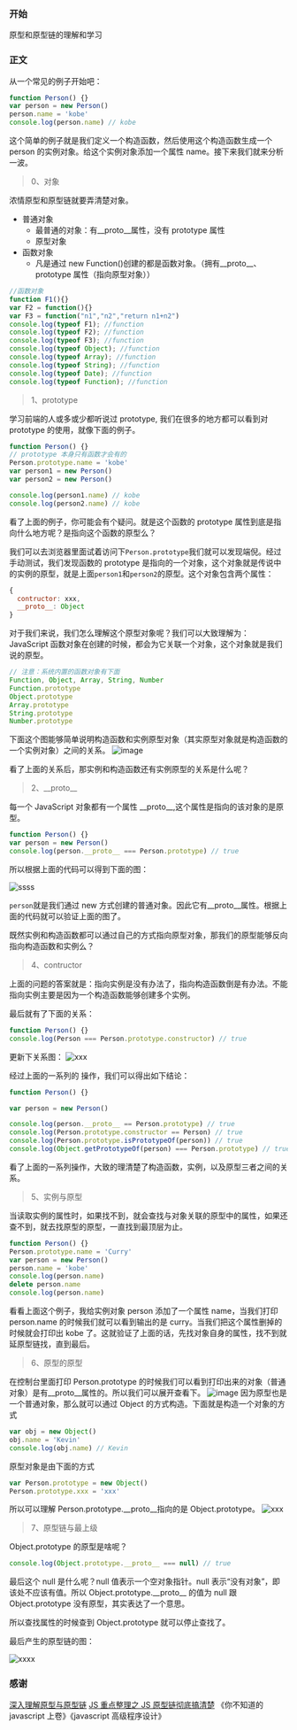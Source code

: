 ### 开始

原型和原型链的理解和学习

### 正文

从一个常见的例子开始吧：

```js
function Person() {}
var person = new Person()
person.name = 'kobe'
console.log(person.name) // kobe
```

这个简单的例子就是我们定义一个构造函数，然后使用这个构造函数生成一个 person 的实例对象。给这个实例对象添加一个属性 name。接下来我们就来分析一波。

> 0、对象

浓情原型和原型链就要弄清楚对象。

* 普通对象
  * 最普通的对象：有\_\_proto\_\_属性，没有 prototype 属性
  * 原型对象
* 函数对象
  * 凡是通过 new Function()创建的都是函数对象。（拥有\_\_proto\_\_、prototype 属性（指向原型对象））

```js
//函数对象  
function F1(){}
var F2 = function(){}
var F3 = function("n1","n2","return n1+n2")
console.log(typeof F1); //function  
console.log(typeof F2); //function  
console.log(typeof F3); //function  
console.log(typeof Object); //function  
console.log(typeof Array); //function  
console.log(typeof String); //function  
console.log(typeof Date); //function  
console.log(typeof Function); //function
```

> 1、prototype

学习前端的人或多或少都听说过 prototype, 我们在很多的地方都可以看到对 prototype 的使用，就像下面的例子。

```js
function Person() {}
// prototype 本身只有函数才会有的
Person.prototype.name = 'kobe'
var person1 = new Person()
var person2 = new Person()

console.log(person1.name) // kobe
console.log(person2.name) // kobe
```

看了上面的例子，你可能会有个疑问。就是这个函数的 prototype 属性到底是指向什么地方呢？是指向这个函数的原型么？

我们可以去浏览器里面试着访问下`Person.prototype`我们就可以发现端倪。经过手动测试，我们发现函数的 prototype 是指向的一个对象，这个对象就是传说中的实例的原型，就是上面`person1`和`person2`的原型。这个对象包含两个属性：

```js
{
  contructor: xxx,
  __proto__: Object
}
```

对于我们来说，我们怎么理解这个原型对象呢？我们可以大致理解为：JavaScript 函数对象在创建的时候，都会为它关联一个对象，这个对象就是我们说的原型。

```js
// 注意：系统内置的函数对象有下面
Function, Object, Array, String, Number
Function.prototype
Object.prototype
Array.prototype
String.prototype
Number.prototype
```

下面这个图能够简单说明构造函数和实例原型对象（其实原型对象就是构造函数的一个实例对象）之间的关系。
![image](https://raw.githubusercontent.com/mqyqingfeng/Blog/master/Images/prototype1.png)

看了上面的关系后，那实例和构造函数还有实例原型的关系是什么呢？

> 2、\_\_proto\_\_

每一个 JavaScript 对象都有一个属性 \_\_proto\_\_,这个属性是指向的该对象的是原型。

```js
function Person() {}
var person = new Person()
console.log(person.__proto__ === Person.prototype) // true
```

所以根据上面的代码可以得到下面的图：

![ssss](https://github.com/mqyqingfeng/Blog/raw/master/Images/prototype2.png)

`person`就是我们通过 new 方式创建的普通对象。因此它有\_\_proto\_\_属性。根据上面的代码就可以验证上面的图了。

既然实例和构造函数都可以通过自己的方式指向原型对象，那我们的原型能够反向指向构造函数和实例么？

> 4、contructor

上面的问题的答案就是：指向实例是没有办法了，指向构造函数倒是有办法。不能指向实例主要是因为一个构造函数能够创建多个实例。

最后就有了下面的关系：

```js
function Person() {}
console.log(Person === Person.prototype.constructor) // true
```

更新下关系图：
![xxx](https://github.com/mqyqingfeng/Blog/raw/master/Images/prototype3.png)

经过上面的一系列的 操作，我们可以得出如下结论：

```js
function Person() {}

var person = new Person()

console.log(person.__proto__ == Person.prototype) // true
console.log(Person.prototype.constructor == Person) // true
console.log(Person.prototype.isPrototypeOf(person)) // true
console.log(Object.getPrototypeOf(person) === Person.prototype) // true
```

看了上面的一系列操作，大致的理清楚了构造函数，实例，以及原型三者之间的关系。

> 5、实例与原型

当读取实例的属性时，如果找不到，就会查找与对象关联的原型中的属性，如果还查不到，就去找原型的原型，一直找到最顶层为止。

```js
function Person() {}
Person.prototype.name = 'Curry'
var person = new Person()
person.name = 'kobe'
console.log(person.name)
delete person.name
console.log(person.name)
```

看看上面这个例子，我给实例对象 person 添加了一个属性 name，当我们打印 person.name 的时候我们就可以看到输出的是 curry。当我们把这个属性删掉的时候就会打印出 kobe 了。这就验证了上面的话，先找对象自身的属性，找不到就延原型链找，直到最后。

> 6、原型的原型

在控制台里面打印 Person.prototype 的时候我们可以看到打印出来的对象（普通对象）是有\_\_proto\_\_属性的。所以我们可以展开查看下。
![image](https://user-images.githubusercontent.com/10307282/34213261-a6fd85fa-e5d9-11e7-8f50-20c88df03abd.png)
因为原型也是一个普通对象，那么就可以通过 Object 的方式构造。下面就是构造一个对象的方式

```js
var obj = new Object()
obj.name = 'Kevin'
console.log(obj.name) // Kevin
```

原型对象是由下面的方式

```js
var Person.prototype = new Object()
Person.prototype.xxx = 'xxx'
```

所以可以理解 Person.prototype.\_\_proto\_\_指向的是 Object.prototype。
![xxx](https://github.com/mqyqingfeng/Blog/raw/master/Images/prototype4.png)

> 7、原型链与最上级

Object.prototype 的原型是啥呢？

```js
console.log(Object.prototype.__proto__ === null) // true
```

最后这个 null 是什么呢？null 值表示一个空对象指针。null 表示“没有对象”，即该处不应该有值。所以 Object.prototype.\_\_proto\_\_ 的值为 null 跟 Object.prototype 没有原型，其实表达了一个意思。

所以查找属性的时候查到 Object.prototype 就可以停止查找了。

最后产生的原型链的图：

![xxxx](https://github.com/mqyqingfeng/Blog/raw/master/Images/prototype5.png)

### 感谢

[深入理解原型与原型链](https://github.com/mqyqingfeng/Blog/issues/2)
[JS 重点整理之 JS 原型链彻底搞清楚](https://zhuanlan.zhihu.com/p/22787302)
《你不知道的 javascript 上卷》《javascript 高级程序设计》
